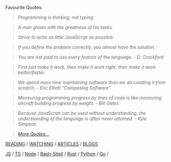 Favourite Quotes:

> _Programming is thinking, not typing._

> _A man grows with the greatness of his tasks._

> _Strive to write as little JavaScript as possible._

> _If you define the problem correctly, you almost have the solution._

> _You are not paid to use every feature of the language. - D. Crockford_

> _First just make it work, then make it work right, then make it work better/faster._

> _We spend more time maintaining software than we do creating it from scratch. - Eric Elliott “Composing Software”_

> _Measuring programming progress by lines of code is like measuring aircraft building progress by weight. - Bill Gates_

> _Because JavaScript can be used without understanding, the understanding of the language is often never attained. - Kyle Simpson_

> _[More Quotes...](https://github.com/stepanenko/stepanenko/blob/master/quotes.md)_

[READING](https://github.com/stepanenko/stepanenko/blob/master/READING.md) / 
[WATCHING](https://github.com/stepanenko/stepanenko/blob/master/WATCHING.md) / 
[ARTICLES](https://github.com/stepanenko/stepanenko/blob/master/ARTICLES.md) / 
[BLOGS](https://github.com/stepanenko/stepanenko/blob/master/BLOGS.md)

[JS](https://github.com/stepanenko/javascript-info) / 
[TS](https://github.com/stepanenko/typescript-info) / 
[Node](https://github.com/stepanenko/nodejs-info) / 
[Bash-Shell](https://github.com/stepanenko/bash-shell-info) / 
[Rust](https://github.com/stepanenko/rust-info) / 
[Python](https://github.com/stepanenko/python-info) / 
[Go](https://github.com/stepanenko/go-info) / 
